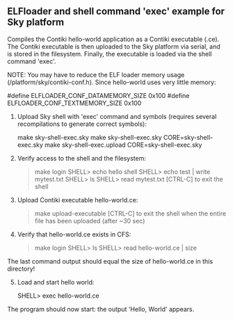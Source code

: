 ELFloader and shell command 'exec' example for Sky platform
-----------------------------------------------------------

Compiles the Contiki hello-world application as a Contiki executable (.ce).
The Contiki executable is then uploaded to the Sky platform via serial, and is
stored in the filesystem.  Finally, the executable is loaded via the shell
command 'exec'.

NOTE: You may have to reduce the ELF loader memory usage
(/platform/sky/contiki-conf.h).  Since hello-world uses very little memory:

#define ELFLOADER_CONF_DATAMEMORY_SIZE 0x100
#define ELFLOADER_CONF_TEXTMEMORY_SIZE 0x100

1. Upload Sky shell with 'exec' command and symbols (requires several
   recompilations to generate correct symbols):

    make sky-shell-exec.sky
    make sky-shell-exec.sky CORE=sky-shell-exec.sky
    make sky-shell-exec.upload CORE=sky-shell-exec.sky

2. Verify access to the shell and the filesystem:

    > make login
    SHELL> echo hello shell
    SHELL> echo test | write mytest.txt
    SHELL> ls
    SHELL> read mytest.txt
    [CTRL-C] to exit the shell

3. Upload Contiki executable hello-world.ce:

    > make upload-executable
    [CTRL-C] to exit the shell when the entire file has been uploaded (after
    ~30 sec)

4. Verify that hello-world.ce exists in CFS:

    > make login
    SHELL> ls
    SHELL> read hello-world.ce | size

The last command output should equal the size of hello-world.ce in this
directory!

5. Load and start hello world:

    SHELL> exec hello-world.ce

The program should now start: the output 'Hello, World' appears.
